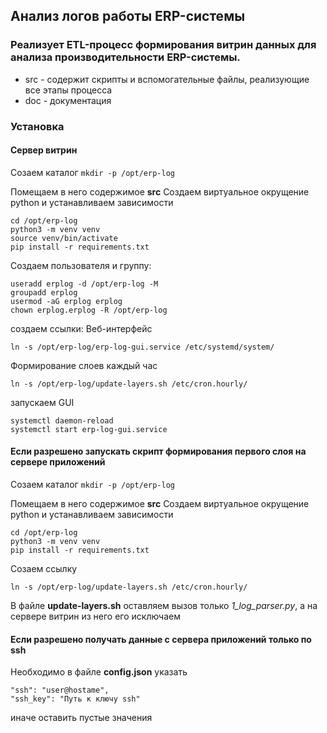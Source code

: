 ## Анализ логов работы ERP-системы


### Реализует ETL-процесс формирования витрин данных для анализа производительности ERP-системы.

* src - содержит скрипты и вспомогательные файлы, реализующие все этапы процесса
* doc - документация


### Установка

#### Сервер витрин
Созаем каталог
```mkdir -p /opt/erp-log```

Помещаем в него содержимое **src**
Создаем виртуальное окрущение python и устанавливаем зависимости
```
cd /opt/erp-log
python3 -m venv venv
source venv/bin/activate
pip install -r requirements.txt
```

Создаем пользователя и группу:
```
useradd erplog -d /opt/erp-log -M
groupadd erplog
usermod -aG erplog erplog
chown erplog.erplog -R /opt/erp-log
```


создаем ссылки:
Веб-интерфейс
```
ln -s /opt/erp-log/erp-log-gui.service /etc/systemd/system/
```
Формирование слоев каждый час
```
ln -s /opt/erp-log/update-layers.sh /etc/cron.hourly/
```

запускаем GUI
```
systemctl daemon-reload
systemctl start erp-log-gui.service
```

#### Если разрешено запускать скрипт формирования первого слоя на сервере приложений
Созаем каталог
```mkdir -p /opt/erp-log```

Помещаем в него содержимое **src**
Создаем виртуальное окрущение python и устанавливаем зависимости
```
cd /opt/erp-log
python3 -m venv venv
pip install -r requirements.txt
```
Созаем ссылку
```
ln -s /opt/erp-log/update-layers.sh /etc/cron.hourly/
```
В файле **update-layers.sh** оставляем вызов только *1_log_parser.py*,
а на сервере витрин из него его исключаем

#### Если разрешено получать данные с сервера приложений только по ssh
Необходимо в файле **config.json** указать
```
"ssh": "user@hostame",
"ssh_key": "Путь к ключу ssh"
```
иначе оставить пустые значения
